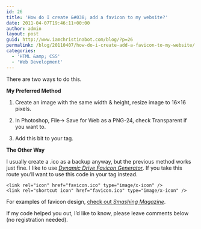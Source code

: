 ```yaml
---
id: 26
title: 'How do I create &#038; add a favicon to my website?'
date: 2011-04-07T19:46:11+00:00
author: admin
layout: post
guid: http://www.iamchristinabot.com/blog/?p=26
permalink: /blog/20110407/how-do-i-create-add-a-favicon-to-my-website/
categories:
  - 'HTML &amp; CSS'
  - 'Web Development'
---
```

There are two ways to do this.

**My Preferred Method**

1. Create an image with the same width & height, resize image to 16&#215;16 pixels.

2. In Photoshop, File-> Save for Web as a PNG-24, check Transparent if you want to.

3. Add this bit to your **<head>** tag.


    <link rel="icon" href="favicon.png" type="image/png" />



**The Other Way**

I usually create a .ico as a backup anyway, but the previous method works just fine. I like to use <a href="http://tools.dynamicdrive.com/favicon/" target="_blank"><em>Dynamic Drive Favicon Generator</em></a>. If you take this route you&#8217;ll want to use this code in your **<head>** tag instead.


    <link rel="icon" href="favicon.ico" type="image/x-icon" />
    <link rel="shortcut icon" href="favicon.ico" type="image/x-icon" />



For examples of favicon design, <a href="http://www.smashingmagazine.com/2007/01/31/inspire-yourself-50-remarkable-favicons/" target="_blank">check out <em>Smashing Magazine</em></a>.

If my code helped you out, I&#8217;d like to know, please leave comments below (no registration needed).
